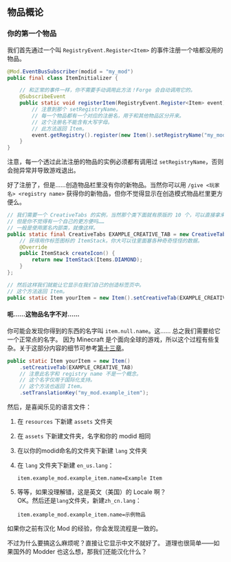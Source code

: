 ## 物品概论

### 你的第一个物品

我们首先通过一个叫 `RegistryEvent.Register<Item>` 的事件注册一个啥都没用的物品。

````java
@Mod.EventBusSubscriber(modid = "my_mod")
public final class ItemInitializer {

    // 和正常的事件一样，你不需要手动调用此方法！Forge 会自动调用它的。
    @SubscribeEvent
    public static void registerItem(RegistryEvent.Register<Item> event) {
        // 注意到那个 setRegistryName。
        // 每一个物品都有一个对应的注册名，用于和其他物品区分开来。
        // 这个注册名不能含有大写字母。
        // 此方法返回 Item。
        event.getRegistry().register(new Item().setRegistryName("my_mod:example_item"));
    }
}
````

注意，每一个透过此法注册的物品的实例必须都有调用过 `setRegistryName`，否则会抛异常并导致游戏退出。

好了注册了，但是……创造物品栏里没有你的新物品。当然你可以用 `/give <玩家名> <registry name>` 获得你的新物品，但你不觉得显示在创造模式物品栏里更方便么。

````java
// 我们需要一个 CreativeTabs 的实例，当然那个类下面就有原版的 10 个，可以直接拿来用，
// 但是你不觉得有一个自己的更方便吗……
// 一般是使用匿名内部类，就像这样。
public static final CreativeTabs EXAMPLE_CREATIVE_TAB = new CreativeTabs("example_tab") {
    // 获得用作标签图标的 ItemStack。你大可以往里面塞各种奇奇怪怪的数据。
    @Override
    public ItemStack createIcon() {
        return new ItemStack(Items.DIAMOND);
    }
};

// 然后这样我们就能让它显示在我们自己的创造标签页中。
// 这个方法返回 Item。
public static Item yourItem = new Item().setCreativeTab(EXAMPLE_CREATIVE_TAB);
````

#### 呃……这物品名字不对……

你可能会发现你得到的东西的名字叫 `item.null.name`。这…… 总之我们需要给它一个正常点的名字。
因为 Minecraft 是个面向全球的游戏，所以这个过程有些复杂。关于这部分内容的细节可参考[第十三章](../chapter-13/index.md)。

````java
public static Item yourItem = new Item()
    .setCreativeTab(EXAMPLE_CREATIVE_TAB)
    // 注意此名字和 registry name 不是一个概念。
    // 这个名字仅用于国际化支持。
    // 这个方法也返回 Item。
    .setTranslationKey("my_mod.example_item");
````

然后，是喜闻乐见的语言文件：

 1. 在 `resources` 下新建 `assets` 文件夹
 2. 在 `assets` 下新建文件夹，名字和你的 modid 相同
 3. 在以你的modid命名的文件夹下新建 `lang` 文件夹
 4. 在 `lang` 文件夹下新建 `en_us.lang`：

    ````
    item.example_mod.example_item.name=Example Item
    ````

 5. 等等，如果没理解错，这是英文（美国）的 Locale 啊？  
    OK。然后还是`lang`文件夹，新建`zh_cn.lang`：  

    ````
    item.example_mod.example_item.name=示例物品
    ````

如果你之前有汉化 Mod 的经验，你会发现流程是一致的。

不过为什么要搞这么麻烦呢？直接让它显示中文不就好了。
道理也很简单——如果国外的 Modder 也这么想，那我们还能汉化什么？
